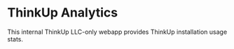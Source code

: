 # ThinkUp Analytics

This internal ThinkUp LLC-only webapp provides ThinkUp installation usage stats.
